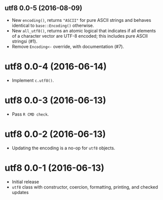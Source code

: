 ## utf8 0.0-5 (2016-08-09)

- New `encoding()`, returns `"ASCII"` for pure ASCII strings and behaves identical to `base::Encoding()` otherwise.
- New `all_utf8()`, returns an atomic logical that indicates if all elements of a character vector are UTF-8 encoded; this includes pure ASCII stringsi (#1).
- Remove `Encoding<-` override, with documentation (#7).


# utf8 0.0-4 (2016-06-14)

- Implement `c.utf8()`.


# utf8 0.0-3 (2016-06-13)

- Pass `R CMD check`.


# utf8 0.0-2 (2016-06-13)

- Updating the encoding is a no-op for `utf8` objects.


# utf8 0.0-1 (2016-06-13)

- Initial release
- `utf8` class with constructor, coercion, formatting, printing, and checked updates
